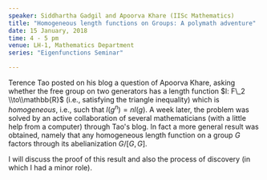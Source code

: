 ```yaml
---
speaker: Siddhartha Gadgil and Apoorva Khare (IISc Mathematics)
title: "Homogeneous length functions on Groups: A polymath adventure"
date: 15 January, 2018
time: 4 - 5 pm
venue: LH-1, Mathematics Department
series: "Eigenfunctions Seminar"

---
```


Terence Tao posted on his blog a question of Apoorva Khare, asking whether the free group on two generators has a length function $l: F\_2 \\to\\mathbb{R}$ (i.e., satisfying the triangle inequality) which is _homogeneous_, i.e., such that $l(g^n) = nl(g)$. A week later, the problem was solved by an active collaboration of several mathematicians (with a little help from a computer) through Tao's blog. In fact a more general result was obtained, namely that any homogeneous length function on a group $G$ factors through its abelianization $G/[G, G]$.

I will discuss the proof of this result and also the  process of discovery (in which I had a minor role).
